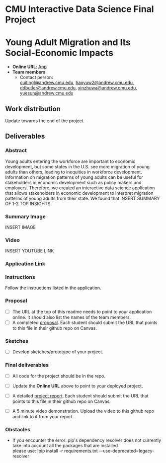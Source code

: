 # CMU Interactive Data Science Final Project
# Young Adult Migration and Its Social-Economic Impacts

* **Online URL**: [App](https://cmu-ids-fall-2022-final-project-migration--migration-app-t3gwhn.streamlit.app/)
* **Team members**:
  * Contact person: </br>
    cuitingl@andrew.cmu.edu, haoyuw2@andrew.cmu.edu, ddbutler@andrew.cmu.edu, xinzhuwa@andrew.cmu.edu, yuesun@andrew.cmu.edu

## Work distribution

Update towards the end of the project.

## Deliverables

### Abstract
Young adults entering the workforce are important to economic development, but some states in the U.S. see more migration of young adults than others, leading to inequities in workforce development. Information on migration patterns of young adults can be useful for stakeholders in economic development such as policy makers and employers. Therefore, we created an interactive data science application that allows stakeholders in economic development to interpret migration patterns of young adults from their state. We found that INSERT SUMMARY OF 1-2 TOP INSIGHTS.

### Summary Image
INSERT IMAGE

### Video
INSERT YOUTUBE LINK

### [Application Link](https://cmu-ids-fall-2022-final-project-migration--migration-app-t3gwhn.streamlit.app/)

### Instructions
Follow the instructions listed in the application.

### Proposal

- [ ] The URL at the top of this readme needs to point to your application online. It should also list the names of the team members.
- [ ] A completed [proposal](Proposal.md). Each student should submit the URL that points to this file in their github repo on Canvas.

### Sketches

- [ ] Develop sketches/prototype of your project.

### Final deliverables

- [ ] All code for the project should be in the repo.
- [ ] Update the **Online URL** above to point to your deployed project.
- [ ] A detailed [project report](Report.md).  Each student should submit the URL that points to this file in their github repo on Canvas.
- [ ] A 5 minute video demonstration.  Upload the video to this github repo and link to it from your report.


### Obstacles
- If you encounter the error: pip's dependency resolver does not currently take into account all the packages that are installed <br/>
  please use:  !pip install -r requirements.txt --use-deprecated=legacy-resolver 
